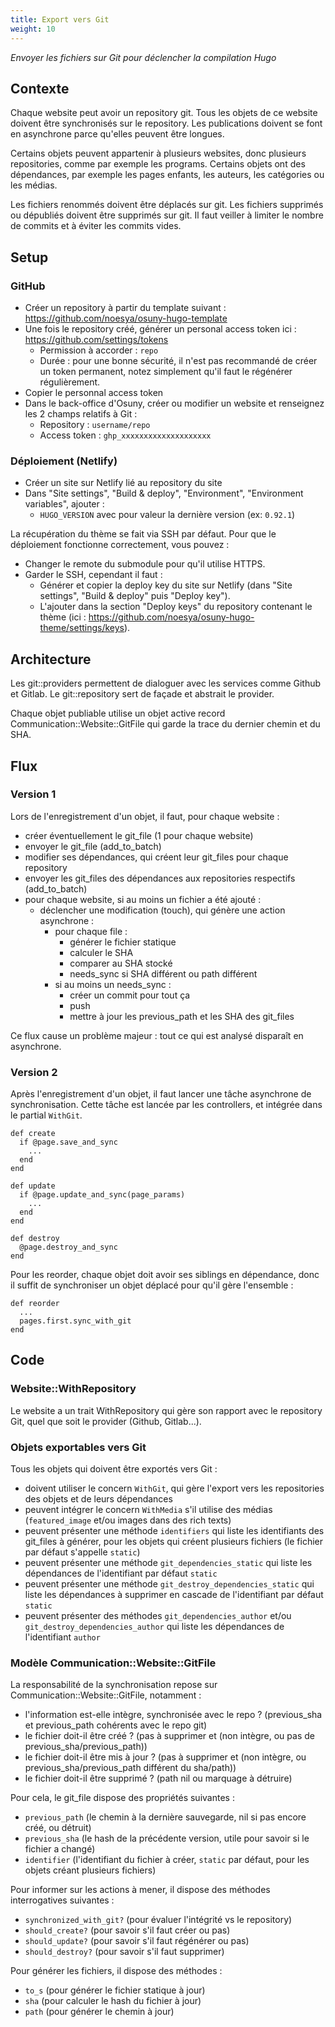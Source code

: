 ```yaml
---
title: Export vers Git
weight: 10
---
```


*Envoyer les fichiers sur Git pour déclencher la compilation Hugo*

## Contexte

Chaque website peut avoir un repository git.
Tous les objets de ce website doivent être synchronisés sur le repository.
Les publications doivent se font en asynchrone parce qu'elles peuvent être longues.


Certains objets peuvent appartenir à plusieurs websites, donc plusieurs repositories, comme par exemple les programs.
Certains objets ont des dépendances, par exemple les pages enfants, les auteurs, les catégories ou les médias.


Les fichiers renommés doivent être déplacés sur git.
Les fichiers supprimés ou dépubliés doivent être supprimés sur git.
Il faut veiller à limiter le nombre de commits et à éviter les commits vides.

## Setup

### GitHub

- Créer un repository à partir du template suivant : https://github.com/noesya/osuny-hugo-template
- Une fois le repository créé, générer un personal access token ici : https://github.com/settings/tokens
  - Permission à accorder : `repo`
  - Durée : pour une bonne sécurité, il n'est pas recommandé de créer un token permanent, notez simplement qu'il faut le régénérer régulièrement.
- Copier le personnal access token
- Dans le back-office d'Osuny, créer ou modifier un website et renseignez les 2 champs relatifs à Git :
  - Repository : `username/repo`
  - Access token : `ghp_xxxxxxxxxxxxxxxxxxxx`

### Déploiement (Netlify)

- Créer un site sur Netlify lié au repository du site
- Dans "Site settings", "Build & deploy", "Environment", "Environment variables", ajouter :
  - `HUGO_VERSION` avec pour valeur la dernière version (ex: `0.92.1`)

La récupération du thème se fait via SSH par défaut. Pour que le déploiement fonctionne correctement, vous pouvez :
- Changer le remote du submodule pour qu'il utilise HTTPS.
- Garder le SSH, cependant il faut :
  - Générer et copier la deploy key du site sur Netlify (dans "Site settings", "Build & deploy" puis "Deploy key").
  - L'ajouter dans la section "Deploy keys" du repository contenant le thème (ici : https://github.com/noesya/osuny-hugo-theme/settings/keys).

## Architecture

Les git::providers permettent de dialoguer avec les services comme Github et Gitlab.
Le git::repository sert de façade et abstrait le provider.


Chaque objet publiable utilise un objet active record Communication::Website::GitFile qui garde la trace du dernier chemin et du SHA.

## Flux

### Version 1

Lors de l'enregistrement d'un objet, il faut, pour chaque website :
- créer éventuellement le git_file (1 pour chaque website)
- envoyer le git_file (add_to_batch)
- modifier ses dépendances, qui créent leur git_files pour chaque repository
- envoyer les git_files des dépendances aux repositories respectifs (add_to_batch)
- pour chaque website, si au moins un fichier a été ajouté :
    - déclencher une modification (touch), qui génère une action asynchrone :
        - pour chaque file :
            - générer le fichier statique
            - calculer le SHA
            - comparer au SHA stocké
            - needs_sync si SHA différent ou path différent
        - si au moins un needs_sync :
            - créer un commit pour tout ça
            - push
            - mettre à jour les previous_path et les SHA des git_files

Ce flux cause un problème majeur : tout ce qui est analysé disparaît en asynchrone.

### Version 2

Après l'enregistrement d'un objet, il faut lancer une tâche asynchrone de synchronisation.
Cette tâche est lancée par les controllers, et intégrée dans le partial `WithGit`.
```
def create
  if @page.save_and_sync
    ...
  end
end

def update
  if @page.update_and_sync(page_params)
    ...
  end
end

def destroy
  @page.destroy_and_sync
end
```


Pour les reorder, chaque objet doit avoir ses siblings en dépendance, donc il suffit de synchroniser un objet déplacé pour qu'il gère l'ensemble :
```
def reorder
  ...
  pages.first.sync_with_git
end
```

## Code

### Website::WithRepository

Le website a un trait WithRepository qui gère son rapport avec le repository Git, quel que soit le provider (Github, Gitlab...).

### Objets exportables vers Git

Tous les objets qui doivent être exportés vers Git :
- doivent utiliser le concern `WithGit`, qui gère l'export vers les repositories des objets et de leurs dépendances
- peuvent intégrer le concern `WithMedia` s'il utilise des médias (`featured_image` et/ou images dans des rich texts)
- peuvent présenter une méthode `identifiers` qui liste les identifiants des git_files à générer, pour les objets qui créent plusieurs fichiers (le fichier par défaut s'appelle `static`)
- peuvent présenter une méthode `git_dependencies_static` qui liste les dépendances de l'identifiant par défaut `static`
- peuvent présenter une méthode `git_destroy_dependencies_static` qui liste les dépendances à supprimer en cascade de l'identifiant par défaut `static`
- peuvent présenter des méthodes `git_dependencies_author` et/ou `git_destroy_dependencies_author` qui liste les dépendances de l'identifiant `author`

### Modèle Communication::Website::GitFile

La responsabilité de la synchronisation repose sur Communication::Website::GitFile, notamment :
- l'information est-elle intègre, synchronisée avec le repo ? (previous_sha et previous_path cohérents avec le repo git)
- le fichier doit-il être créé ? (pas à supprimer et (non intègre, ou pas de previous_sha/previous_path))
- le fichier doit-il être mis à jour ? (pas à supprimer et (non intègre, ou previous_sha/previous_path différent du sha/path))
- le fichier doit-il être supprimé ? (path nil ou marquage à détruire)


Pour cela, le git_file dispose des propriétés suivantes :
- `previous_path` (le chemin à la dernière sauvegarde, nil si pas encore créé, ou détruit)
- `previous_sha` (le hash de la précédente version, utile pour savoir si le fichier a changé)
- `identifier` (l'identifiant du fichier à créer, `static` par défaut, pour les objets créant plusieurs fichiers)


Pour informer sur les actions à mener, il dispose des méthodes interrogatives suivantes :
- `synchronized_with_git?` (pour évaluer l'intégrité vs le repository)
- `should_create?` (pour savoir s'il faut créer ou pas)
- `should_update?` (pour savoir s'il faut régénérer ou pas)
- `should_destroy?` (pour savoir s'il faut supprimer)


Pour générer les fichiers, il dispose des méthodes :
- `to_s` (pour générer le fichier statique à jour)
- `sha` (pour calculer le hash du fichier à jour)
- `path` (pour générer le chemin à jour)
